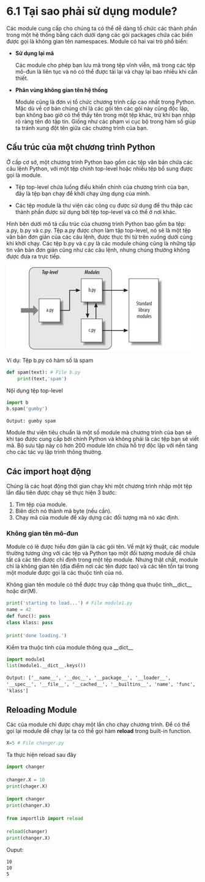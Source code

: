 # 6.1 Tại sao phải sử dụng module?
Các module cung cấp cho chúng ta có thể dễ dàng tổ chức các thành phần 
trong một hệ thống bằng cách dưới dạng các gói packages chứa các biến được gọi là không gian tên namespaces. 
Module có hai vai trò phổ biến:

+ **Sử dụng lại mã**

  Các module cho phép bạn lưu mã trong tệp vĩnh viễn, mã trong các tệp mô-đun là liên tục và nó có thể được tải lại và 
  chạy lại bao nhiêu khi cần thiết.
+ **Phân vùng không gian tên hệ thống**

  Module cũng là đơn vị tổ chức chương trình cấp cao nhất trong Python. 
  Mặc dù về cơ bản chúng chỉ là các gói tên các gói này cũng độc lập, bạn không bao giờ có thể thấy tên trong một tệp khác, 
  trừ khi bạn nhập rõ ràng tên đó tập tin. 
  Giống như các phạm vi cục bộ trong hàm số giúp ta tránh xung đột tên giữa các chương trình của bạn. 
  
## Cấu trúc của một chương trình Python
Ở cấp cơ sở, một chương trình Python bao gồm các tệp văn bản chứa các câu lệnh Python,
với một tệp chính top-level hoặc nhiều tệp bổ sung được gọi là module.

+ Tệp top-level chứa luồng điều khiển chính của chương trình của bạn, đây là tệp bạn chạy để khởi chạy ứng dụng của mình. 

+ Các tệp module là thư viện các công cụ được sử dụng để thu thập các thành phần được sử dụng bởi tệp top-level và có thể
ở nơi khác. 

Hình bên dưới mô tả cấu trúc của chương trình Python bao gồm ba tệp: a.py, b.py và c.py. 
Tệp a.py được chọn làm tập top-level, nó sẽ là một tệp văn bản đơn giản của các câu lệnh, 
được thực thi từ trên xuống dưới cùng khi khởi chạy. 
Các tệp b.py và c.py là các module chúng cũng là những tập tin văn bản đơn giản
cũng như các câu lệnh, nhưng chúng thường không được đưa ra trực tiếp.

<img align='center' src='images/Module_a.jpg'>

Ví dụ: Tệp b.py có hàm số là spam
```python
def spam(text): # File b.py
    print(text,'spam')
```
Nội dụng tệp top-level
```python
import b
b.spam('gumby')
```
`Output: gumby spam`

Module thư viện tiêu chuẩn là một số module mà chương trình của bạn
sẽ khi tạo được cung cấp bởi chính Python và không phải là các tệp bạn sẽ viết mã.
Bộ sưu tập này có hơn 200 module lớn chứa hỗ trợ độc lập với nền tảng cho các tác vụ lập trình thông thường.
## Các import hoạt động
Chúng là các hoạt động thời gian chạy khi một chương trình nhập một tệp lần đầu tiên được chạy sẽ thực hiện 3 bước:

1. Tìm tệp của module.
2. Biên dịch nó thành mã byte (nếu cần).
3. Chạy mã của module để xây dựng các đối tượng mà nó xác định.
### Không gian tên mô-đun
Module có lẽ được hiểu đơn giản là các gói tên. Về mặt kỹ thuật, các module
thường tương ứng với các tệp và Python tạo một đối tượng module để chứa tất cả các tên
được chỉ định trong một tệp module. Nhưng thật chất, module chỉ là không gian tên (địa điểm
nơi các tên được tạo) và các tên tồn tại trong một module được gọi là các thuộc tính của nó.

Không gian tên module có thể được truy cập thông qua thuộc tính__dict__ hoặc dir(M).

```python
print('starting to load...') # File module1.py
name = 42
def func(): pass
class klass: pass

print('done loading.')
```
Kiểm tra thuộc tính của module thông qua \_\_dict\_\_
```python
import module1
list(module1.__dict__.keys())
```
`Output: ['__name__', '__doc__', '__package__', '__loader__', '__spec__', '__file__', '__cached__', '__builtins__', 'name', 'func', 'klass']`
## Reloading Module
Các của module chỉ được chạy một lần cho chạy chương trình. Để có thể gọi lại module để chạy lại ta có thể gọi hàm **reload**
trong built-in function.
```python
X=5 # File changer.py
```
Ta thực hiện reload sau đây
```python
import changer

changer.X = 10
print(chager.X)

import changer
print(changer.X)

from importlib import reload

reload(changer)
print(changer.X)
```
Ouput:
```
10
10
5
```

